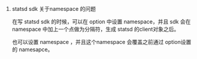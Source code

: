 1. statsd sdk 关于namespace 的问题

   在写 statsd sdk 的时候，可以在 option 中设置 namespace，并且 sdk 会在namespace 中加上一个点做为分隔符，生成 statsd 的client对象之后。

   也可以设置 namespace ，并且这个namespace 会覆盖之前通过 option设置的 namesapce。